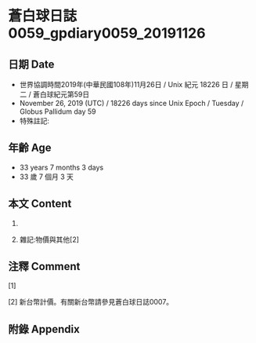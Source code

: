# 蒼白球日誌0059_gpdiary0059_20191126 #

## 日期 Date ##

* 世界協調時間2019年(中華民國108年)11月26日 / Unix 紀元 18226 日 / 星期二 / 蒼白球紀元第59日
* November 26, 2019 (UTC) / 18226 days since Unix Epoch / Tuesday / Globus Pallidum day 59
* 特殊註記:

## 年齡 Age ##

* 33 years 7 months 3 days
* 33 歲 7 個月 3 天

## 本文 Content ##

1. 

    
2. 雜記:物價與其他[2]

    

## 注釋 Comment ##

[1] 


[2] 新台幣計價。有關新台幣請參見蒼白球日誌0007。



## 附錄 Appendix ##

